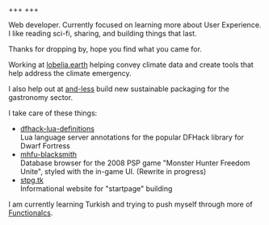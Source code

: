 +++
+++

Web developer. Currently focused on learning more about User Experience. I like reading sci-fi, sharing, and building things that last.

Thanks for dropping by, hope you find what you came for.

Working at [lobelia.earth](//lobelia.earth) helping convey climate data and
create tools that help address the climate emergency.

I also help out at [and-less](//and-less.at/) build new sustainable packaging for the gastronomy sector.

I take care of these things:

- [dfhack-lua-definitions](//github.com/vallode/dfhack-lua-definitions)  
  Lua language server annotations for the popular DFHack library for Dwarf Fortress
- [mhfu-blacksmith](//mhfu-blacksmith.netlify.app)  
  Database browser for the 2008 PSP game "Monster Hunter Freedom Unite", styled with the in-game UI. (Rewrite in progress)
- [stpg.tk](//stpg-tk.netlify.app)  
  Informational website for "startpage" building

I am currently learning Turkish and trying to push myself through more of [Functionalcs](//functionalcs.github.io/curriculum/).
